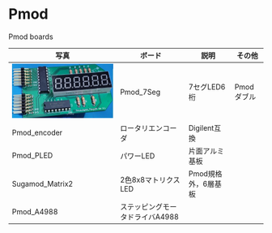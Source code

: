 # Pmod
 Pmod boards

写真 | ボード | 説明 | その他
---|---|---|---
![](Pmod_7Seg/pic.jpg) | Pmod_7Seg | 7セグLED6桁 | Pmodダブル
 | Pmod_encoder | ロータリエンコーダ | Digilent互換
 | Pmod_PLED | パワーLED | 片面アルミ基板
 | Sugamod_Matrix2 | 2色8x8マトリクスLED | Pmod規格外，6層基板
 | Pmod_A4988 | ステッピングモータドライバA4988
